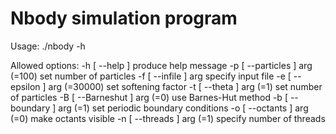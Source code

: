 # Nbody simulation program

Usage: ./nbody -h

Allowed options:
  -h [ --help ]                 produce help message
  -p [ --particles ] arg (=100) set number of particles
  -f [ --infile ] arg           specify input file
  -e [ --epsilon ] arg (=30000) set softening factor
  -t [ --theta ] arg (=1)       set number of particles
  -B [ --Barneshut ] arg (=0)   use Barnes-Hut method
  -b [ --boundary ] arg (=1)    set periodic boundary conditions
  -o [ --octants ] arg (=0)     make octants visible
  -n [ --threads ] arg (=1)     specify number of threads
